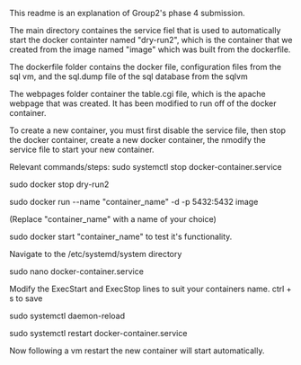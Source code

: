 This readme is an explanation of Group2's phase 4 submission.

The main directory containes the service fiel that is used to automatically start the docker containter named "dry-run2", which is the container that we created from the image named "image" which was built from the dockerfile.

The dockerfile folder contains the docker file, configuration files from the sql vm, and the sql.dump file of the sql database from the sqlvm

The webpages folder container the table.cgi file, which is the apache webpage that was created. It has been modified to run off of the docker container.

To create a new container, you must first disable the service file, then stop the docker container, create a new docker container, the nmodify the service file to start your new container.

Relevant commands/steps:
sudo systemctl stop docker-container.service

sudo docker stop dry-run2

sudo docker run --name "container_name" -d -p 5432:5432 image

(Replace "container_name" with a name of your choice)

sudo docker start "container_name" to test it's functionality.

Navigate to the /etc/systemd/system directory

sudo nano docker-container.service

Modify the ExecStart and ExecStop lines to suit your containers name. ctrl + s to save

sudo systemctl daemon-reload

sudo systemctl restart docker-container.service

Now following a vm restart the new container will start automatically.
